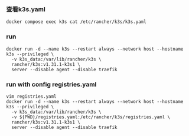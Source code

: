 ### 查看k3s.yaml

```shell
docker compose exec k3s cat /etc/rancher/k3s/k3s.yaml
```

### run
```shell
docker run -d --name k3s --restart always --network host --hostname k3s --privileged \
  -v k3s_data:/var/lib/rancher/k3s \
  rancher/k3s:v1.31.1-k3s1 \
  server --disable agent --disable traefik
```

### run with config registries.yaml
```shell
vim registries.yaml
docker run -d --name k3s --restart always --network host --hostname k3s --privileged \
  -v k3s_data:/var/lib/rancher/k3s \
  -v ${PWD}/registries.yaml:/etc/rancher/k3s/registries.yaml \
  rancher/k3s:v1.31.1-k3s1 \
  server --disable agent --disable traefik
```
